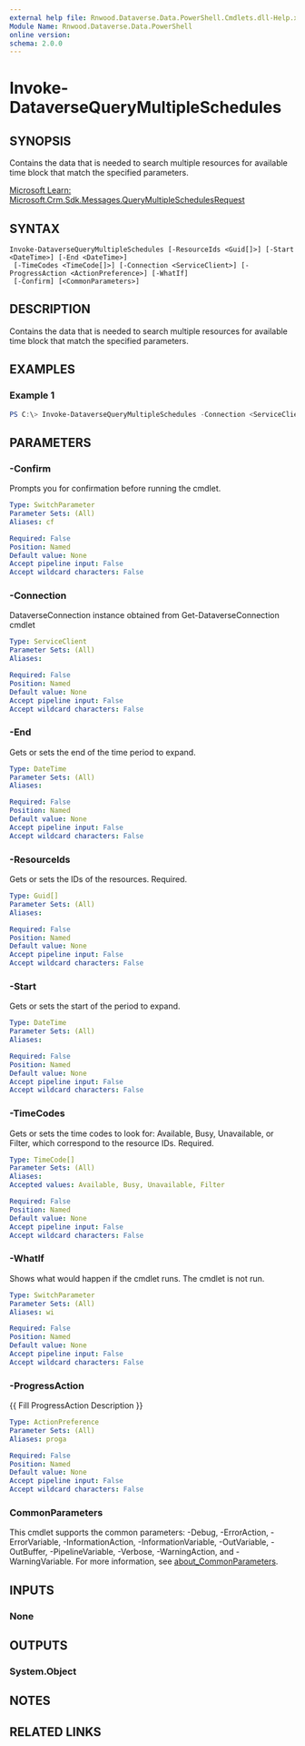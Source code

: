 ```yaml
---
external help file: Rnwood.Dataverse.Data.PowerShell.Cmdlets.dll-Help.xml
Module Name: Rnwood.Dataverse.Data.PowerShell
online version:
schema: 2.0.0
---
```


# Invoke-DataverseQueryMultipleSchedules

## SYNOPSIS
Contains the data that is needed to search multiple resources for available time block that match the specified parameters.

[Microsoft Learn: Microsoft.Crm.Sdk.Messages.QueryMultipleSchedulesRequest](https://learn.microsoft.com/en-us/dotnet/api/microsoft.crm.sdk.messages.QueryMultipleSchedulesRequest?view=dataverse-sdk-latest)

## SYNTAX

```
Invoke-DataverseQueryMultipleSchedules [-ResourceIds <Guid[]>] [-Start <DateTime>] [-End <DateTime>]
 [-TimeCodes <TimeCode[]>] [-Connection <ServiceClient>] [-ProgressAction <ActionPreference>] [-WhatIf]
 [-Confirm] [<CommonParameters>]
```

## DESCRIPTION
Contains the data that is needed to search multiple resources for available time block that match the specified parameters.

## EXAMPLES

### Example 1
```powershell
PS C:\> Invoke-DataverseQueryMultipleSchedules -Connection <ServiceClient> -ResourceIds <Guid> -Start <DateTime> -End <DateTime> -TimeCodes <TimeCode[]>
```

## PARAMETERS

### -Confirm
Prompts you for confirmation before running the cmdlet.

```yaml
Type: SwitchParameter
Parameter Sets: (All)
Aliases: cf

Required: False
Position: Named
Default value: None
Accept pipeline input: False
Accept wildcard characters: False
```

### -Connection
DataverseConnection instance obtained from Get-DataverseConnection cmdlet

```yaml
Type: ServiceClient
Parameter Sets: (All)
Aliases:

Required: False
Position: Named
Default value: None
Accept pipeline input: False
Accept wildcard characters: False
```

### -End
Gets or sets the end of the time period to expand.

```yaml
Type: DateTime
Parameter Sets: (All)
Aliases:

Required: False
Position: Named
Default value: None
Accept pipeline input: False
Accept wildcard characters: False
```

### -ResourceIds
Gets or sets the IDs of the resources. Required.

```yaml
Type: Guid[]
Parameter Sets: (All)
Aliases:

Required: False
Position: Named
Default value: None
Accept pipeline input: False
Accept wildcard characters: False
```

### -Start
Gets or sets the start of the period to expand.

```yaml
Type: DateTime
Parameter Sets: (All)
Aliases:

Required: False
Position: Named
Default value: None
Accept pipeline input: False
Accept wildcard characters: False
```

### -TimeCodes
Gets or sets the time codes to look for: Available, Busy, Unavailable, or Filter, which correspond to the resource IDs. Required.

```yaml
Type: TimeCode[]
Parameter Sets: (All)
Aliases:
Accepted values: Available, Busy, Unavailable, Filter

Required: False
Position: Named
Default value: None
Accept pipeline input: False
Accept wildcard characters: False
```

### -WhatIf
Shows what would happen if the cmdlet runs. The cmdlet is not run.

```yaml
Type: SwitchParameter
Parameter Sets: (All)
Aliases: wi

Required: False
Position: Named
Default value: None
Accept pipeline input: False
Accept wildcard characters: False
```

### -ProgressAction
{{ Fill ProgressAction Description }}

```yaml
Type: ActionPreference
Parameter Sets: (All)
Aliases: proga

Required: False
Position: Named
Default value: None
Accept pipeline input: False
Accept wildcard characters: False
```

### CommonParameters
This cmdlet supports the common parameters: -Debug, -ErrorAction, -ErrorVariable, -InformationAction, -InformationVariable, -OutVariable, -OutBuffer, -PipelineVariable, -Verbose, -WarningAction, and -WarningVariable. For more information, see [about_CommonParameters](http://go.microsoft.com/fwlink/?LinkID=113216).

## INPUTS

### None
## OUTPUTS

### System.Object
## NOTES

## RELATED LINKS
